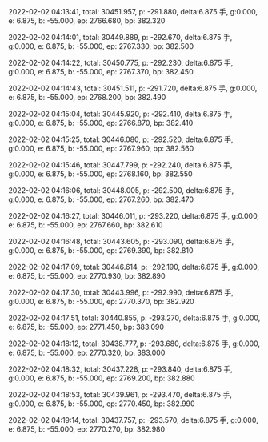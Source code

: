 2022-02-02 04:13:41, total: 30451.957, p: -291.880, delta:6.875 手, g:0.000, e: 6.875, b: -55.000, ep: 2766.680, bp: 382.320

2022-02-02 04:14:01, total: 30449.889, p: -292.670, delta:6.875 手, g:0.000, e: 6.875, b: -55.000, ep: 2767.330, bp: 382.500

2022-02-02 04:14:22, total: 30450.775, p: -292.230, delta:6.875 手, g:0.000, e: 6.875, b: -55.000, ep: 2767.370, bp: 382.450

2022-02-02 04:14:43, total: 30451.511, p: -291.720, delta:6.875 手, g:0.000, e: 6.875, b: -55.000, ep: 2768.200, bp: 382.490

2022-02-02 04:15:04, total: 30445.920, p: -292.410, delta:6.875 手, g:0.000, e: 6.875, b: -55.000, ep: 2766.870, bp: 382.410

2022-02-02 04:15:25, total: 30446.080, p: -292.520, delta:6.875 手, g:0.000, e: 6.875, b: -55.000, ep: 2767.960, bp: 382.560

2022-02-02 04:15:46, total: 30447.799, p: -292.240, delta:6.875 手, g:0.000, e: 6.875, b: -55.000, ep: 2768.160, bp: 382.550

2022-02-02 04:16:06, total: 30448.005, p: -292.500, delta:6.875 手, g:0.000, e: 6.875, b: -55.000, ep: 2767.260, bp: 382.470

2022-02-02 04:16:27, total: 30446.011, p: -293.220, delta:6.875 手, g:0.000, e: 6.875, b: -55.000, ep: 2767.660, bp: 382.610

2022-02-02 04:16:48, total: 30443.605, p: -293.090, delta:6.875 手, g:0.000, e: 6.875, b: -55.000, ep: 2769.390, bp: 382.810

2022-02-02 04:17:09, total: 30446.614, p: -292.190, delta:6.875 手, g:0.000, e: 6.875, b: -55.000, ep: 2770.930, bp: 382.890

2022-02-02 04:17:30, total: 30443.996, p: -292.990, delta:6.875 手, g:0.000, e: 6.875, b: -55.000, ep: 2770.370, bp: 382.920

2022-02-02 04:17:51, total: 30440.855, p: -293.270, delta:6.875 手, g:0.000, e: 6.875, b: -55.000, ep: 2771.450, bp: 383.090

2022-02-02 04:18:12, total: 30438.777, p: -293.680, delta:6.875 手, g:0.000, e: 6.875, b: -55.000, ep: 2770.320, bp: 383.000

2022-02-02 04:18:32, total: 30437.228, p: -293.840, delta:6.875 手, g:0.000, e: 6.875, b: -55.000, ep: 2769.200, bp: 382.880

2022-02-02 04:18:53, total: 30439.961, p: -293.470, delta:6.875 手, g:0.000, e: 6.875, b: -55.000, ep: 2770.450, bp: 382.990

2022-02-02 04:19:14, total: 30437.757, p: -293.570, delta:6.875 手, g:0.000, e: 6.875, b: -55.000, ep: 2770.270, bp: 382.980